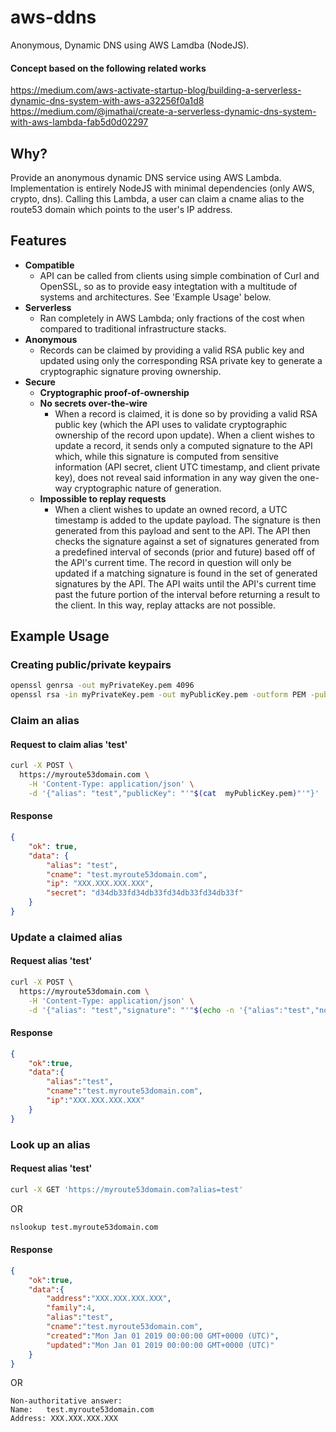 # aws-ddns
Anonymous, Dynamic DNS using AWS Lamdba (NodeJS).

#### Concept based on the following related works
https://medium.com/aws-activate-startup-blog/building-a-serverless-dynamic-dns-system-with-aws-a32256f0a1d8
https://medium.com/@jmathai/create-a-serverless-dynamic-dns-system-with-aws-lambda-fab5d0d02297

## Why?
Provide an anonymous dynamic DNS service using AWS Lambda. Implementation is entirely NodeJS with minimal dependencies (only AWS, crypto, dns). Calling this Lambda, a user can claim a cname alias to the route53 domain which points to the user's IP address.

## Features
- **Compatible**
	- API can be called from clients using simple combination of Curl and OpenSSL, so as to provide easy integtation with a multitude of systems and architectures. See 'Example Usage' below.
- **Serverless**
	- Ran completely in AWS Lambda; only fractions of the cost when compared to traditional infrastructure stacks.
- **Anonymous**
	- Records can be claimed by providing a valid RSA public key and updated using only the corresponding RSA private key to generate a cryptographic signature proving ownership.
- **Secure**
	- **Cryptographic proof-of-ownership**
	- **No secrets over-the-wire**
		- When a record is claimed, it is done so by providing a valid RSA public key (which the API uses to validate cryptographic ownership of the record upon update). When a client wishes to update a record, it sends only a computed signature to the API which, while this signature is computed from sensitive information (API secret, client UTC timestamp, and client private key), does not reveal said information in any way given the one-way cryptographic nature of generation.
	- **Impossible to replay requests**
		- When a client wishes to update an owned record, a UTC timestamp is added to the update payload. The signature is then generated from this payload and sent to the API. The API then checks the signature against a set of signatures generated from a predefined interval of seconds (prior and future) based off of the API's current time. The record in question will only be updated if a matching signature is found in the set of generated signatures by the API. The API waits until the API's current time past the future portion of the interval before returning a result to the client. In this way, replay attacks are not possible.

## Example Usage
### Creating public/private keypairs
```sh
openssl genrsa -out myPrivateKey.pem 4096
openssl rsa -in myPrivateKey.pem -out myPublicKey.pem -outform PEM -pubout
```
### Claim an alias
#### Request to claim alias 'test'
```sh
curl -X POST \
  https://myroute53domain.com \
	-H 'Content-Type: application/json' \
	-d '{"alias": "test","publicKey": "'"$(cat  myPublicKey.pem)"'"}'
```
#### Response
```json
{
    "ok": true,
    "data": {
        "alias": "test",
        "cname": "test.myroute53domain.com",
        "ip": "XXX.XXX.XXX.XXX",
        "secret": "d34db33fd34db33fd34db33fd34db33f"
    }
}
```
### Update a claimed alias
#### Request alias 'test'
```sh
curl -X POST \
  https://myroute53domain.com \
	-H 'Content-Type: application/json' \
	-d '{"alias": "test","signature": "'"$(echo -n '{"alias":"test","now":"'"$(date +%s000)"'","secret":"d34db33fd34db33fd34db33fd34db33f"}' | openssl dgst -sha256 -sign myPrivateKey.pem -binary | base64)"'"}'
```
#### Response
```json
{
	"ok":true,
	"data":{
		"alias":"test",
		"cname":"test.myroute53domain.com",
		"ip":"XXX.XXX.XXX.XXX"
	}
}
```
### Look up an alias
#### Request alias 'test'
```sh
curl -X GET 'https://myroute53domain.com?alias=test'
```
OR
```sh
nslookup test.myroute53domain.com
```
#### Response
```json
{
	"ok":true,
	"data":{
		"address":"XXX.XXX.XXX.XXX",
		"family":4,
		"alias":"test",
		"cname":"test.myroute53domain.com",
		"created":"Mon Jan 01 2019 00:00:00 GMT+0000 (UTC)",
		"updated":"Mon Jan 01 2019 00:00:00 GMT+0000 (UTC)"
	}
}
```
OR
```
Non-authoritative answer:
Name:	test.myroute53domain.com
Address: XXX.XXX.XXX.XXX
```
